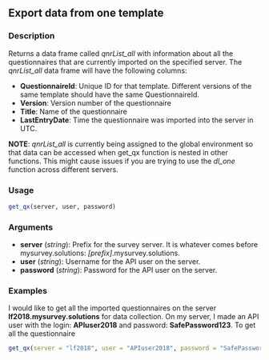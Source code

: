 ## Export data from one template

### Description
Returns a data frame called *qnrList_all* with information about all the questionnaires that are currently imported on the specified server. The *qnrList_all* data frame will have the following columns:
* **QuestionnaireId**: Unique ID for that template. Different versions of the same template should have the same QuestionnaireId.
* **Version**: Version number of the questionnaire
* **Title**: Name of the questionnaire
* **LastEntryDate**: Time the questionnaire was imported into the server in UTC.

**NOTE**: *qnrList_all* is currently being assigned to the global environment so that data can be accessed when get_qx function is nested in other functions. This might cause issues if you are trying to use the *dl_one* function across different servers.

### Usage
```R
get_qx(server, user, password)
```

### Arguments
* **server** (*string*): Prefix for the survey server. It is whatever comes before mysurvey.solutions: *[prefix]*.mysurvey.solutions.
* **user** (*string*): Username for the API user on the server.
* **password** (*string*): Password for the API user on the server.

### Examples
I would like to get all the imported questionnaires on the server **lf2018.mysurvey.solutions** for data collection. On my server, I made an API user with the login: **APIuser2018** and password: **SafePassword123**. To get all the questionnaire

```R
get_qx(server = "lf2018", user = "APIuser2018", password = "SafePassword123")
```
